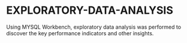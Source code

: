 # EXPLORATORY-DATA-ANALYSIS
Using MYSQL Workbench, exploratory data analysis was performed to discover the key performance indicators and other insights. 
